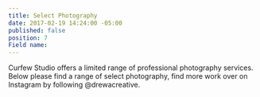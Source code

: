 ```yaml
---
title: Select Photography
date: 2017-02-19 14:24:00 -05:00
published: false
position: 7
Field name: 
---
```


Curfew Studio offers a limited range of professional photography services. Below please find a range of select photography, find more work over on Instagram by following @drewacreative.